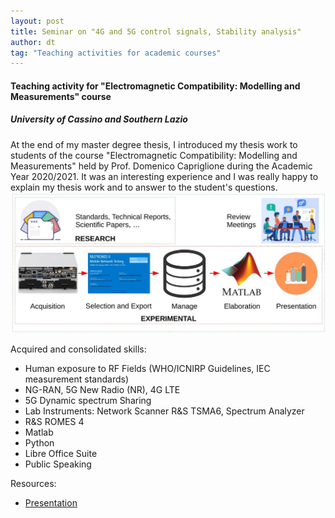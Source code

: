 ```yaml
---
layout: post
title: Seminar on "4G and 5G control signals, Stability analysis" 
author: dt
tag: "Teaching activities for academic courses"
---
```

#### Teaching activity for "Electromagnetic Compatibility: Modelling and Measurements" course
##### University of Cassino and Southern Lazio

At the end of my master degree thesis, I introduced my thesis work to students of the course "Electromagnetic Compatibility: Modelling and Measurements" held by Prof. Domenico Capriglione during the Academic Year 2020/2021. It was an interesting experience and I was really happy to explain my thesis work and to answer to the student's questions.
<img src="/assets/img/2021-05-24-unicas-electromagneticCompatibility_teaching1.jpg" class="img-fluid" alt="Thesis workflow image">

Acquired and consolidated skills:
* Human exposure to RF Fields (WHO/ICNIRP Guidelines, IEC measurement standards)
* NG-RAN, 5G New Radio (NR), 4G LTE
* 5G Dynamic spectrum Sharing
* Lab Instruments: Network Scanner R&S TSMA6, Spectrum Analyzer 
* R&S ROMES 4
* Matlab
* Python
* Libre Office Suite
* Public Speaking

Resources:
* [Presentation](/assets/pdf/2021-05-24-unicas-electromagneticCompatibility_teaching-5G.pdf)